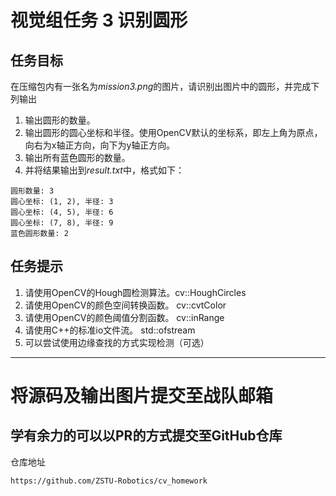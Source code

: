 # 视觉组任务 3 识别圆形
## 任务目标
在压缩包内有一张名为*mission3.png*的图片，请识别出图片中的圆形，并完成下列输出
1. 输出圆形的数量。
2. 输出圆形的圆心坐标和半径。使用OpenCV默认的坐标系，即左上角为原点，向右为x轴正方向，向下为y轴正方向。
3. 输出所有蓝色圆形的数量。
4. 并将结果输出到*result.txt*中，格式如下：
```
圆形数量: 3
圆心坐标: (1, 2), 半径: 3
圆心坐标: (4, 5), 半径: 6
圆心坐标: (7, 8), 半径: 9
蓝色圆形数量: 2
```

## 任务提示
1. 请使用OpenCV的Hough圆检测算法。cv::HoughCircles
2. 请使用OpenCV的颜色空间转换函数。 cv::cvtColor
3. 请使用OpenCV的颜色阈值分割函数。 cv::inRange
4. 请使用C++的标准io文件流。 std::ofstream
5. 可以尝试使用边缘查找的方式实现检测（可选）

---

# 将源码及输出图片提交至战队邮箱
## 学有余力的可以以PR的方式提交至GitHub仓库
仓库地址
```
https://github.com/ZSTU-Robotics/cv_homework
```